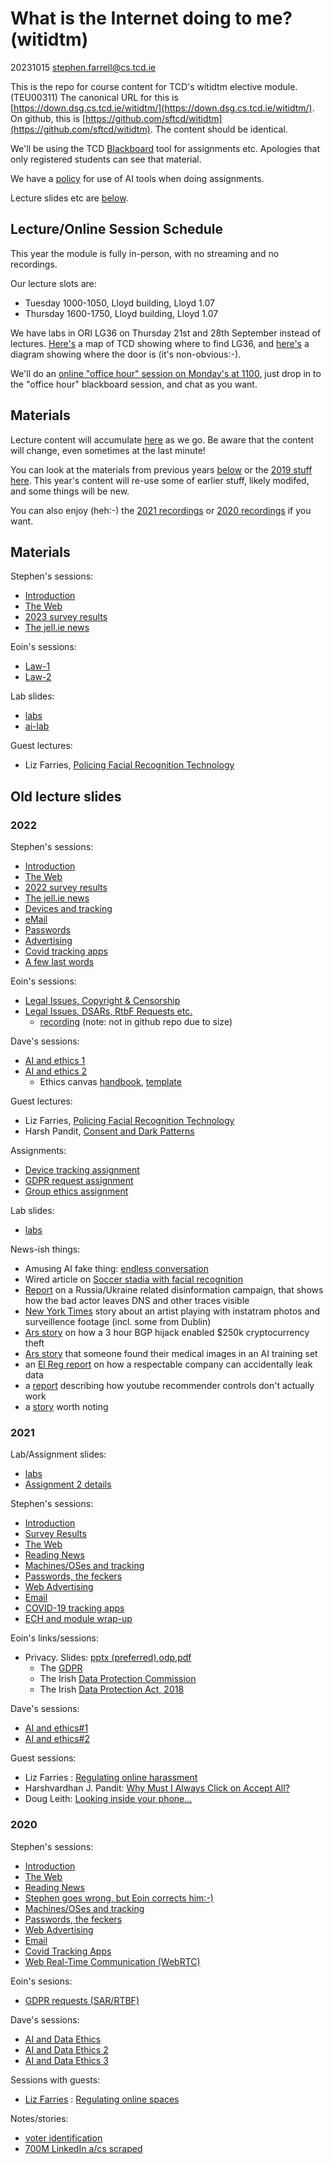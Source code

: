 # What is the Internet doing to me? (witidtm)

20231015 stephen.farrell@cs.tcd.ie

This is the repo for course content for TCD's witidtm elective module.
(TEU00311) The canonical URL for this is
[https://down.dsg.cs.tcd.ie/witidtm/](https://down.dsg.cs.tcd.ie/witidtm/).  On
github, this is
[https://github.com/sftcd/witidtm](https://github.com/sftcd/witidtm).  The
content should be identical.

We'll be using the TCD
[Blackboard](https://tcd.blackboard.com/ultra/courses/_83782_1/cl/outline) tool
for assignments etc. Apologies that only registered students can see that
material.

We have a [policy](llm-policy.md) for use of AI tools when doing 
assignments.

Lecture slides etc are [below](#materials).

## Lecture/Online Session Schedule

This year the module is fully in-person, with no streaming and no recordings.

Our lecture slots are:

- Tuesday 1000-1050, Lloyd building, Lloyd 1.07
- Thursday 1600-1750, Lloyd building, Lloyd 1.07

We have labs in ORI LG36 on Thursday 21st and 28th September instead of
lectures.  [Here's](lectures/2022-2023/map-2-lg36.png) a map of TCD showing
where to find LG36, and [here's](lectures/2022-2023/oriLG.png) a diagram
showing where the door is (it's non-obvious:-).

We'll do an [online "office hour" session on Monday's at
1100](https://eu.bbcollab.com/guest/36c565c420804b70939bbc5ca9670e18), just
drop in to the "office hour" blackboard session, and chat as you want. 

## Materials

Lecture content will accumulate [here](./lectures/2023-2024/) as we go.  Be
aware that the content will change, even sometimes at the last minute!

You can look at the materials from previous years [below](#oldlectureslides) or
the [2019 stuff here](./lectures/2019-2020/).  This year's content will re-use
some of earlier stuff, likely modifed, and some things will be new. 

You can also enjoy (heh:-) the [2021
recordings](https://down.dsg.cs.tcd.ie/witidtm-recordings/2021/) or [2020
recordings](https://down.dsg.cs.tcd.ie/witidtm-recordings/2020/) if you want.

## Materials

Stephen's sessions:

- [Introduction](lectures/2023-2024/100-intro.pdf)
- [The Web](lectures/2023-2024/200-web.pdf)
- [2023 survey results](lectures/2023-2024/survey2023.pdf)
- [The jell.ie news](lectures/2023-2024/300-jellie.pdf)

Eoin's sessions:

- [Law-1](lectures/2023-2024/law-1.pdf)
- [Law-2](lectures/2023-2024/law-2.pdf)

Lab slides:

- [labs](lectures/2023-2024/labs.pdf)
- [ai-lab](lectures/2023-2024/ai-lab.pdf)

Guest lectures:

- Liz Farries, [Policing Facial Recognition Technology](lectures/2023-2024/policing-frt.pdf)

## Old lecture slides

### 2022

Stephen's sessions:

- [Introduction](lectures/2022-2023/100-intro.pdf)
- [The Web](lectures/2022-2023/200-web.pdf)
- [2022 survey results](lectures/2022-2023/survey2022.pdf)
- [The jell.ie news](lectures/2022-2023/300-jellie.pdf)
- [Devices and tracking](lectures/2022-2023/400-machines.pdf)
- [eMail](lectures/2022-2023/500-mail.pdf)
- [Passwords](lectures/2022-2023/600-passwords.pdf)
- [Advertising](lectures/2022-2023/700-ads.pdf)
- [Covid tracking apps](lectures/2022-2023/tact-202211.pdf)
- [A few last words](lectures/2022-2023/800-end.pdf)

Eoin's sessions:

- [Legal Issues, Copyright & Censorship](lectures/2022-2023/eoin1.pdf)
- [Legal Issues, DSARs, RtbF Requests etc.](lectures/2022-2023/eoin2.pdf)
    - [recording](lectures/2022-2023/eoin2-recording.mp4) (note: not in github repo due to size)

Dave's sessions:

- [AI and ethics 1](lectures/2022-2023/AI-ethics1.pdf)
- [AI and ethics 2](lectures/2022-2023/AI-ethics2.pdf)
    - Ethics canvas [handbook](lectures/2022-2023/Ethics-Canvas-Handbook-v3.pdf), [template](ethics-canvas-template.pptx)

Guest lectures:

- Liz Farries, [Policing Facial Recognition Technology](lectures/2022-2023/policing-frt.pdf)
- Harsh Pandit, [Consent and Dark Patterns](lectures/2022-2023/Harsh_WITIDTM_2022.pdf)

Assignments:

- [Device tracking assignment](lectures/2022-2023/as1.pdf)
- [GDPR request assignment](lectures/2022-2023/as2.pdf)
- [Group ethics assignment](lectures/2022-2023/groupca-teu00311.pdf)

Lab slides:

- [labs](lectures/2022-2023/labs.pdf)

News-ish things:

- Amusing AI fake thing: [endless conversation](https://arstechnica.com/information-technology/2022/11/herzog-and-zizek-become-uncanny-ai-bots-trapped-in-endless-conversation/)
- Wired article on [Soccer stadia with facial recognition](https://www.wired.com/story/soccer-world-cup-biometric-surveillance/)
- [Report](https://www.qurium.org/press-releases/pr_under-the-hood-of-a-doppelganger/) on a Russia/Ukraine related disinformation campaign,
that shows how the bad actor leaves DNS and other traces visible
- [New York Times](https://www.nytimes.com/2022/09/24/technology/surveillance-footage-instagram.html) story about an artist playing with instatram photos and surveillence footage (incl. some from Dublin)
- [Ars story](https://arstechnica.com/information-technology/2022/09/how-3-hours-of-inaction-from-amazon-cost-cryptocurrency-holders-235000/) on how a 3 hour BGP hijack enabled $250k cryptocurrency theft
- [Ars story](https://arstechnica.com/information-technology/2022/09/artist-finds-private-medical-record-photos-in-popular-ai-training-data-set/) that someone found their medical images in an AI training set
- an [El Reg report](https://www.theregister.com/2022/09/20/mssb_sec_fine/) on how a respectable company can accidentally leak data
- a [report](https://foundation.mozilla.org/en/youtube/user-controls/) describing how youtube recommender controls
  don't actually work
- a [story](https://text.npr.org/2022/05/25/1101275323/twitter-privacy-settlement-doj-ftc) worth noting

### 2021

Lab/Assignment slides:

- [labs](lectures/2022-2023/labs.pdf)
- [Assignment 2 details](lectures/2021-2022/assignment2.pdf)

Stephen's sessions:

- [Introduction](lectures/2021-2022/100-intro.pdf)
- [Survey Results](lectures/2021-2022/survey2021.pdf)
- [The Web](lectures/2021-2022/200-web.pdf)
- [Reading News](lectures/2021-2022/300-jellie.pdf)
- [Machines/OSes and tracking](lectures/2021-2022/400-machines.pdf)
- [Passwords, the feckers](lectures/2021-2022/500-passwords.pdf)
- [Web Advertising](lectures/2021-2022/600-ads.pdf)
- [Email](lectures/2021-2022/700-mail.pdf)
- [COVID-19 tracking apps](lectures/2021-2022/tact-202111.pdf)
- [ECH and module wrap-up](lectures/2021-2022/800-ech.pdf)


Eoin's links/sessions:

- Privacy. Slides: [pptx (preferred)](lectures/2021-2022/eoin-100-privacy.pptx),[odp](lectures/2021-2022/eoin-100-privacy.odp),[pdf](lectures/2021-2022/eoin-100-privacy.pdf)
    - The [GDPR](https://eur-lex.europa.eu/eli/reg/2016/679/oj)
    - The Irish [Data Protection Commission](https://www.dataprotection.ie/)
    - The Irish [Data Protection Act, 2018](http://www.irishstatutebook.ie/eli/2018/act/7/)

Dave's sessions:

- [AI and ethics#1](lectures/2021-2022/ai-ethics1.pdf)
- [AI and ethics#2](lectures/2021-2022/ai-ethics2.pdf)

Guest sessions:

- Liz Farries : [Regulating online harassment](lectures/2021-2022/IBSA.Farries.2021.pdf)
- Harshvardhan J. Pandit: [Why Must I Always Click on Accept All?](lectures/2021-2022/harsh-consent.pdf)
- Doug Leith: [Looking inside your phone...](lectures/2021-2022/doug-phones.pdf)

### 2020

Stephen's sessions:

- [Introduction](lectures/2020-2021/100-intro.pdf)
- [The Web](lectures/2020-2021/200-web.pdf)
- [Reading News](lectures/2020-2021/300-jellie.pdf)
- [Stephen goes wrong, but Eoin corrects him:-)](lectures/2020-2021/400-layperson.pdf) 
- [Machines/OSes and tracking](lectures/2020-2021/500-machines.pdf)
- [Passwords, the feckers](lectures/2020-2021/600-passwords.pdf)
- [Web Advertising](lectures/2020-2021/700-ads.pdf)
- [Email](lectures/2020-2021/800-mail.pdf)
- [Covid Tracking Apps](lectures/2020-2021/900-covid.pdf)
- [Web Real-Time Communication (WebRTC)](lectures/2020-2021/1000-webrtc.pdf)

Eoin's sesions:

- [GDPR requests (SAR/RTBF)](lectures/2020-2021/eod-100-oct13.pdf)

Dave's sessions:

- [AI and Data Ethics](lectures/2020-2021/ai-data-ethics-part1.pdf)
- [AI and Data Ethics 2](lectures/2020-2021/ai-data-ethics-part2.pdf)
- [AI and Data Ethics 3](lectures/2020-2021/ai-data-ethics-part3.pdf)

Sessions with guests:

- [Liz Farries](https://www.iccl.ie/staff/elizabeth-farries-information-rights-project-manager/) : [Regulating online spaces](lectures/2020-2021/liz-farries.pdf)

Notes/stories:
- [voter identification](https://www.nytimes.com/2021/09/20/nyregion/voters-dante-deblasio.html)
- [700M LinkedIn a/cs scraped](https://restoreprivacy.com/linkedin-data-leak-700-million-users/)

